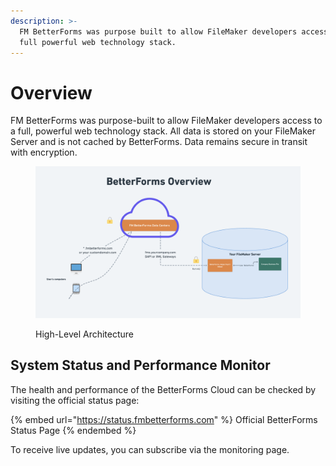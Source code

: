 ```yaml
---
description: >-
  FM BetterForms was purpose built to allow FileMaker developers access to a
  full powerful web technology stack.
---
```


# Overview

FM BetterForms was purpose-built to allow FileMaker developers access to a full, powerful web technology stack. All data is stored on your FileMaker Server and is not cached by BetterForms. Data remains secure in transit with encryption.

<figure><img src="../.gitbook/assets/image (1).png" alt=""><figcaption><p>High-Level Architecture</p></figcaption></figure>

## System Status and Performance Monitor

The health and performance of the BetterForms Cloud can be checked by visiting the official status page:

{% embed url="https://status.fmbetterforms.com" %}
Official BetterForms Status Page
{% endembed %}

To receive live updates, you can subscribe via the monitoring page.

